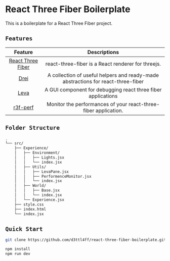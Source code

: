 # React Three Fiber Boilerplate

This is a boilerplate for a React Three Fiber project.

## `Features`

|                             Feature                              |                                   Descriptions                                   |
| :--------------------------------------------------------------: | :------------------------------------------------------------------------------: |
| [React Three Fiber](https://github.com/pmndrs/react-three-fiber) |                react-three-fiber is a React renderer for threejs.                |
|              [Drei](https://github.com/pmndrs/drei)              | A collection of useful helpers and ready-made abstractions for react-three-fiber |
|              [Leva](https://github.com/pmndrs/leva)              |           A GUI component for debugging react three fiber applications           |
|         [r3f-perf](https://github.com/utsuboco/r3f-perf)         |         Monitor the performances of your react-three-fiber application.          |

## `Folder Structure`

```bash
.
└── src/
    ├── Experience/
    │   ├── Environment/
    │   │   ├── Lights.jsx
    │   │   └── index.jsx
    │   ├── Utils/
    │   │   ├── LevaPane.jsx
    │   │   ├── PerformenceMonitor.jsx
    │   │   └── index.jsx
    │   ├── World/
    │   │   ├── Base.jsx
    │   │   └── index.jsx
    │   └── Experience.jsx
    ├── style.css
    ├── index.html
    └── index.jsx
```

## `Quick Start`

```bash
git clone https://github.com/d3ttl4ff/react-three-fiber-boilerplate.git
```

```bash
npm install
npm run dev
```
